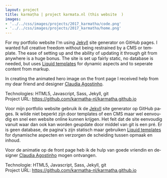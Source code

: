 ```yaml
---
layout: project
title: karmaṭha | project karmata.nl (this website  )
images: 
- '../../css/images/projects/2017_karmatha/code.png'
- '../../css/images/projects/2017_karmatha/home.png'
---
```

<section class="content-block" id="">
    <div class="multi-lang-block">
        <div lang="en">
            <p>
                For my portfolio website I'm using <a href='https://jekyllrb.com/'>Jekyll</a> site generator on GitHub pages. I wanted full creative freedom without being restrained by a CMS or template. The ease of setting up and the ability of updating it through git from anywhere is a huge bonus. The site is set up fairly static, no database is needed, but uses <a href='https://shopify.github.io/liquid/'>Liquid templates</a> for dynamic aspects and to seperate content from markup.
            </p> 
            <p>
                In creating the animated hero image on the front page I received help from my dear friend and designer <a href="https://www.linkedin.com/in/claudia-agostinho-28522582/">Claudia Agostinho</a>.
            </p> 
            <p>
                Technologies: HTML5, Javascript, Sass, Jekyll, git
                <br>
                Project URL: <a href="https://github.com/karmatha-nl/karmatha.github.io">https://github.com/karmatha-nl/karmatha.github.io</a>
            </p>
        </div>
        <div lang="nl">
        <p>
                Voor mijn portfolio website gebruik ik de <a href='https://jekyllrb.com/'>Jekyll</a> site generator op GitHub pages. Ik wilde niet beperkt zijn door templates of een CMS maar wel eenvoudig en snel een website online kunnen krijgen. Het feit dat de site eenvoudig vanuit waar dan ook kan worden geupdate door middel van git is een pré. Er is geen database, de pagina's zijn statisch maar gebruiken  <a href='https://shopify.github.io/liquid/'>Liquid templates</a> for dynamische aspecten en verzorgen de scheiding tussen opmaak en inhoud.
            </p> 
            <p>
                Voor de animatie op de front page heb ik de hulp van goede vriendin en designer <a href="https://www.linkedin.com/in/claudia-agostinho-28522582/">Claudia Agostinho</a> mogen ontvangen.
            </p> 
            <p>
                Technologie: HTML5, Javascript,  Sass, Jekyll, git
                <br>
                Project URL: <a href="https://github.com/karmatha-nl/karmatha.github.io">https://github.com/karmatha-nl/karmatha.github.io</a>
            </p>
        </div>
      </div>
</section>